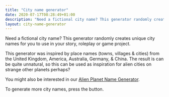 ```yaml
---
title: "City name generator"
date: 2020-07-17T08:28:49+01:00
description: "Need a fictional city name? This generator randomly creates unique city names."
layout: city-name-generator
---
```


Need a fictional city name? This generator randomly creates unique city names for you to use in your story, roleplay or game project.

This generator was inspired by place names (towns, villages & cities) from the United Kingdom, America, Australia, Germany, & China. The result is can be quite unnatural, so this can be used as inspiration for alien cities on strange other planets perhaps? 

You might also be interested in our <a href="/planet-name-generator/">Alien Planet Name Generator</a>.

To generate more city names, press the button.
